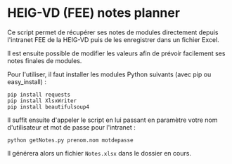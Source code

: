 # HEIG-VD (FEE) notes planner

Ce script permet de récupérer ses notes de modules directement depuis l'intranet FEE de la HEIG-VD puis de les enregistrer dans un fichier Excel.

Il est ensuite possible de modifier les valeurs afin de prévoir facilement ses notes finales de modules.

Pour l'utiliser, il faut installer les modules Python suivants (avec pip ou easy_install) :

```shell
pip install requests
pip install XlsxWriter
pip install beautifulsoup4
```

Il suffit ensuite d'appeler le script en lui passant en paramètre votre nom d'utilisateur et mot de passe pour l'intranet :

```shell
python getNotes.py prenom.nom motdepasse
```

Il générera alors un fichier `Notes.xlsx` dans le dossier en cours.